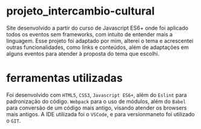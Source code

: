 # projeto_intercambio-cultural
Site desenvolvido a partir do curso de Javascript ES6+ onde foi aplicado todos os eventos sem frameworks, com intuito de entender mais a linguagem. 
Esse projeto foi adaptado por mim, alterei o tema e acrescentei outras funcionalidades, como links e conteúdos, além de adaptações em alguns eventos para atender à proposta do tema que escolhi. 

# ferramentas utilizadas
Foi desenvolvido com ``HTML5``, ``CSS3``, ``Javascript ES6+``, além do ``Eslint`` para padronização do código. ``Webpack`` para o uso de módulos, além do ``Babel`` para conversão de um código mais antigo, visando atender os browsers mais antigos. 
A IDE utilizada foi o ``VSCode``, e para versionmaneto foi utilizado o ``GIT``. 
